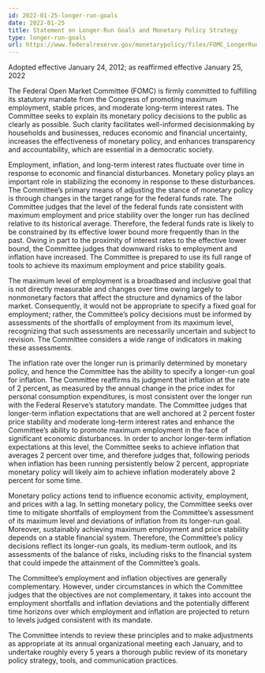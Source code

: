 ```yaml
---
id: 2022-01-25-longer-run-goals
date: 2022-01-25
title: Statement on Longer-Run Goals and Monetary Policy Strategy
type: longer-run-goals
url: https://www.federalreserve.gov/monetarypolicy/files/FOMC_LongerRunGoals_202201.pdf
---
```


Adopted effective January 24, 2012; as reaffirmed effective January 25, 2022

The Federal Open Market Committee (FOMC) is firmly committed to fulfilling its statutory mandate from the Congress of promoting maximum employment, stable prices, and moderate long-term interest rates. The Committee seeks to explain its monetary policy decisions to the public as clearly as possible. Such clarity facilitates well-informed decisionmaking by households and businesses, reduces economic and financial uncertainty, increases the effectiveness of monetary policy, and enhances transparency and accountability, which are essential in a democratic society.

Employment, inflation, and long-term interest rates fluctuate over time in response to economic and financial disturbances. Monetary policy plays an important role in stabilizing the economy in response to these disturbances. The Committee’s primary means of adjusting the stance of monetary policy is through changes in the target range for the federal funds rate. The Committee judges that the level of the federal funds rate consistent with maximum employment and price stability over the longer run has declined relative to its historical average. Therefore, the federal funds rate is likely to be constrained by its effective lower bound more frequently than in the past. Owing in part to the proximity of interest rates to the effective lower bound, the Committee judges that downward risks to employment and inflation have increased. The Committee is prepared to use its full range of tools to achieve its maximum employment and price stability goals.

The maximum level of employment is a broadbased and inclusive goal that is not directly measurable and changes over time owing largely to nonmonetary factors that affect the structure and dynamics of the labor market. Consequently, it would not be appropriate to specify a fixed goal for employment; rather, the Committee’s policy decisions must be informed by assessments of the shortfalls of employment from its maximum level, recognizing that such assessments are necessarily uncertain and subject to revision. The Committee considers a wide range of indicators in making these assessments.

The inflation rate over the longer run is primarily determined by monetary policy, and hence the Committee has the ability to specify a longer-run goal for inflation. The Committee reaffirms its judgment that inflation at the rate of 2 percent, as measured by the annual change in the price index for personal consumption expenditures, is most consistent over the longer run with the Federal Reserve’s statutory mandate. The Committee judges that longer-term inflation expectations that are well anchored at 2 percent foster price stability and moderate long-term interest rates and enhance the Committee’s ability to promote maximum employment in the face of significant economic disturbances. In order to anchor longer-term inflation expectations at this level, the Committee seeks to achieve inflation that averages 2 percent over time, and therefore judges that, following periods when inflation has been running persistently below 2 percent, appropriate monetary policy will likely aim to achieve inflation moderately above 2 percent for some time.

Monetary policy actions tend to influence economic activity, employment, and prices with a lag. In setting monetary policy, the Committee seeks over time to mitigate shortfalls of employment from the Committee’s assessment of its maximum level and deviations of inflation from its longer-run goal. Moreover, sustainably achieving maximum employment and price stability depends on a stable financial system. Therefore, the Committee’s policy decisions reflect its longer-run goals, its medium-term outlook, and its assessments of the balance of risks, including risks to the financial system that could impede the attainment of the Committee’s goals.

The Committee’s employment and inflation objectives are generally complementary. However, under circumstances in which the Committee judges that the objectives are not complementary, it takes into account the employment shortfalls and inflation deviations and the potentially different time horizons over which employment and inflation are projected to return to levels judged consistent with its mandate.

The Committee intends to review these principles and to make adjustments as appropriate at its annual organizational meeting each January, and to undertake roughly every 5 years a thorough public review of its monetary policy strategy, tools, and communication practices.
